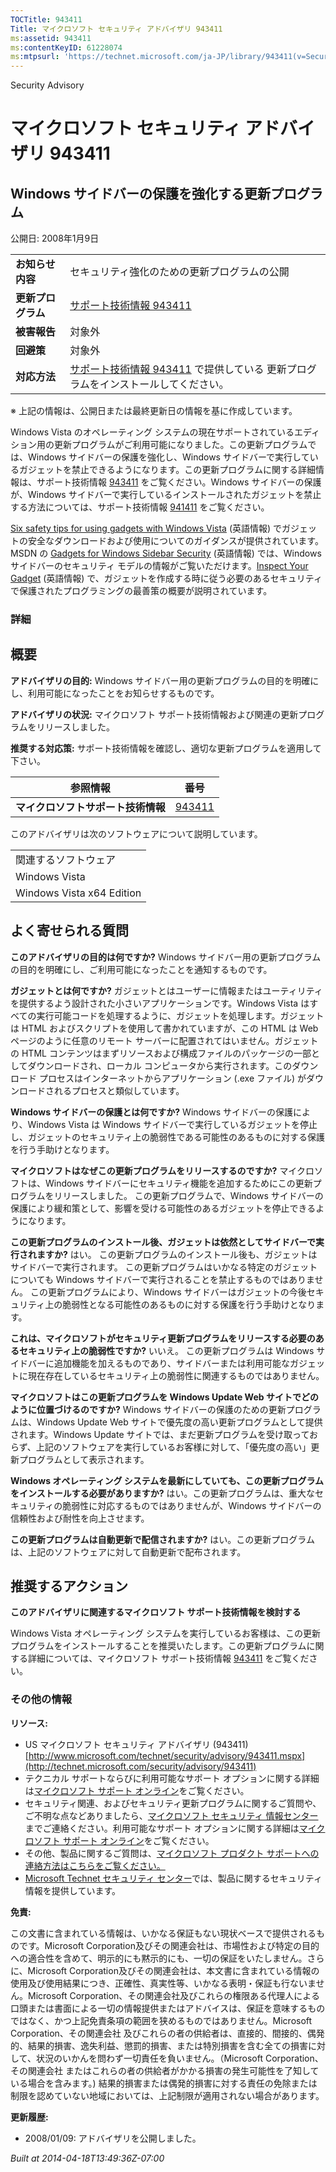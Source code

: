 ```yaml
---
TOCTitle: 943411
Title: マイクロソフト セキュリティ アドバイザリ 943411
ms:assetid: 943411
ms:contentKeyID: 61228074
ms:mtpsurl: 'https://technet.microsoft.com/ja-JP/library/943411(v=Security.10)'
---
```


Security Advisory

マイクロソフト セキュリティ アドバイザリ 943411
===============================================

Windows サイドバーの保護を強化する更新プログラム
------------------------------------------------

公開日: 2008年1月9日

|                    |                                                                                                                             |
|--------------------|-----------------------------------------------------------------------------------------------------------------------------|
| **お知らせ内容**   | セキュリティ強化のための更新プログラムの公開                                                                                |
| **更新プログラム** | [サポート技術情報 943411](http://support.microsoft.com/kb/943411)                                                           |
| **被害報告**       | 対象外                                                                                                                      |
| **回避策**         | 対象外                                                                                                                      |
| **対応方法**       | [サポート技術情報 943411](http://support.microsoft.com/kb/943411) で提供している 更新プログラムをインストールしてください。 |

※ 上記の情報は、公開日または最終更新日の情報を基に作成しています。

Windows Vista のオペレーティング システムの現在サポートされているエディション用の更新プログラムがご利用可能になりました。この更新プログラムでは、Windows サイドバーの保護を強化し、Windows サイドバーで実行しているガジェットを禁止できるようになります。この更新プログラムに関する詳細情報は、サポート技術情報 [943411](http://support.microsoft.com/kb/943411) をご覧ください。Windows サイドバーの保護が、Windows サイドバーで実行しているインストールされたガジェットを禁止する方法については、サポート技術情報 [941411](http://support.microsoft.com/kb/941411) をご覧ください。

[Six safety tips for using gadgets with Windows Vista](http://www.microsoft.com/protect/yourself/downloads/gadgets.mspx) (英語情報) でガジェットの安全なダウンロードおよび使用についてのガイダンスが提供されています。MSDN の [Gadgets for Windows Sidebar Security](http://msdn2.microsoft.com/en-us/library/bb508510.aspx) (英語情報) では、Windows サイドバーのセキュリティ モデルの情報がご覧いただけます。[Inspect Your Gadget](http://msdn2.microsoft.com/en-us/library/bb498012.aspx) (英語情報) で、ガジェットを作成する時に従う必要のあるセキュリティで保護されたプログラミングの最善策の概要が説明されています。

### 詳細

概要
----

<span></span>
**アドバイザリの目的:** Windows サイドバー用の更新プログラムの目的を明確にし、利用可能になったことをお知らせするものです。

**アドバイザリの状況:** マイクロソフト サポート技術情報および関連の更新プログラムをリリースしました。

**推奨する対応策:** サポート技術情報を確認し、適切な更新プログラムを適用して下さい。

| 参照情報                           | 番号                                             |
|------------------------------------|--------------------------------------------------|
| **マイクロソフトサポート技術情報** | [943411](http://support.microsoft.com/kb/943411) |

このアドバイザリは次のソフトウェアについて説明しています。

|                           |
|---------------------------|
| 関連するソフトウェア      |
| Windows Vista             |
| Windows Vista x64 Edition |

よく寄せられる質問
------------------

<span></span>
**このアドバイザリの目的は何ですか?**
Windows サイドバー用の更新プログラムの目的を明確にし、ご利用可能になったことを通知するものです。

**ガジェットとは何ですか?**
ガジェットとはユーザーに情報またはユーティリティを提供するよう設計された小さいアプリケーションです。Windows Vista はすべての実行可能コードを処理するように、ガジェットを処理します。ガジェットは HTML およびスクリプトを使用して書かれていますが、この HTML は Web ページのように任意のリモート サーバーに配置されてはいません。ガジェットの HTML コンテンツはまずリソースおよび構成ファイルのパッケージの一部としてダウンロードされ、ローカル コンピュータから実行されます。このダウンロード プロセスはインターネットからアプリケーション (.exe ファイル) がダウンロードされるプロセスと類似しています。

**Windows サイドバーの保護とは何ですか?**
Windows サイドバーの保護により、Windows Vista は Windows サイドバーで実行しているガジェットを停止し、ガジェットのセキュリティ上の脆弱性である可能性のあるものに対する保護を行う手助けとなります。

**マイクロソフトはなぜこの更新プログラムをリリースするのですか?**
マイクロソフトは、Windows サイドバーにセキュリティ機能を追加するためにこの更新プログラムをリリースしました。 この更新プログラムで、Windows サイドバーの保護により緩和策として、影響を受ける可能性のあるガジェットを停止できるようになります。

**この更新プログラムのインストール後、ガジェットは依然としてサイドバーで実行されますか?**
はい。 この更新プログラムのインストール後も、ガジェットはサイドバーで実行されます。 この更新プログラムはいかなる特定のガジェットについても Windows サイドバーで実行されることを禁止するものではありません。 この更新プログラムにより、Windows サイドバーはガジェットの今後セキュリティ上の脆弱性となる可能性のあるものに対する保護を行う手助けとなります。

**これは、マイクロソフトがセキュリティ更新プログラムをリリースする必要のあるセキュリティ上の脆弱性ですか?**
いいえ。 この更新プログラムは Windows サイドバーに追加機能を加えるものであり、サイドバーまたは利用可能なガジェットに現在存在しているセキュリティ上の脆弱性に関連するものではありません。

**マイクロソフトはこの更新プログラムを Windows Update Web サイトでどのように位置づけるのですか?**
Windows サイドバーの保護のための更新プログラムは、Windows Update Web サイトで優先度の高い更新プログラムとして提供されます。Windows Update サイトでは、まだ更新プログラムを受け取っておらず、上記のソフトウェアを実行しているお客様に対して、「優先度の高い」更新プログラムとして表示されます。

**Windows オペレーティング システムを最新にしていても、この更新プログラムをインストールする必要がありますか?**
はい。この更新プログラムは、重大なセキュリティの脆弱性に対応するものではありませんが、Windows サイドバーの信頼性および耐性を向上させます。

**この更新プログラムは自動更新で配信されますか?**
はい。この更新プログラムは、上記のソフトウェアに対して自動更新で配布されます。

推奨するアクション
------------------

<span></span>
**このアドバイザリに関連するマイクロソフト サポート技術情報を検討する**

Windows Vista オペレーティング システムを実行しているお客様は、この更新プログラムをインストールすることを推奨いたします。この更新プログラムに関する詳細については、マイクロソフト サポート技術情報 [943411](http://support.microsoft.com/kb/943411) をご覧ください。

### その他の情報

**リソース:**

-   US マイクロソフト セキュリティ アドバイザリ (943411)
    [http://www.microsoft.com/technet/security/advisory/943411.mspx](http://technet.microsoft.com/security/advisory/943411)
-   テクニカル サポートならびに利用可能なサポート オプションに関する詳細は[マイクロソフト サポート オンライン](http://support.microsoft.com/)をご覧ください。
-   セキュリティ関連、およびセキュリティ更新プログラムに関するご質問や、ご不明な点などありましたら、[マイクロソフト セキュリティ 情報センター](http://www.microsoft.com/japan/security/sicinfo.mspx)までご連絡ください。利用可能なサポート オプションに関する詳細は[マイクロソフト サポート オンライン](http://support.microsoft.com/)をご覧ください。
-   その他、製品に関するご質問は、[マイクロソフト プロダクト サポートへの連絡方法はこちらをご覧ください。](http://support.microsoft.com/select/?target=assistance)
-   [Microsoft Technet セキュリティ センター](http://technet.microsoft.com/ja-jp/security/default.aspx)では、製品に関するセキュリティ情報を提供しています。

**免責:**

この文書に含まれている情報は、いかなる保証もない現状ベースで提供されるものです。Microsoft Corporation及びその関連会社は、市場性および特定の目的への適合性を含めて、明示的にも黙示的にも、一切の保証をいたしません。さらに、Microsoft Corporation及びその関連会社は、本文書に含まれている情報の使用及び使用結果につき、正確性、真実性等、いかなる表明・保証も行ないません。Microsoft Corporation、その関連会社及びこれらの権限ある代理人による口頭または書面による一切の情報提供またはアドバイスは、保証を意味するものではなく、かつ上記免責条項の範囲を狭めるものではありません。Microsoft Corporation、その関連会社 及びこれらの者の供給者は、直接的、間接的、偶発的、結果的損害、逸失利益、懲罰的損害、または特別損害を含む全ての損害に対して、状況のいかんを問わず一切責任を負いません。（Microsoft Corporation、その関連会社 またはこれらの者の供給者がかかる損害の発生可能性を了知している場合を含みます。) 結果的損害または偶発的損害に対する責任の免除または制限を認めていない地域においては、上記制限が適用されない場合があります。

**更新履歴:**

-   2008/01/09: アドバイザリを公開しました。

*Built at 2014-04-18T13:49:36Z-07:00*
